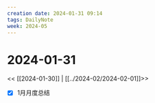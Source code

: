 ```yaml
---
creation date: 2024-01-31 09:14
tags: DailyNote
week: 2024-05
---
```


# 2024-01-31

<< [[2024-01-30]] | [[../2024-02/2024-02-01]]>>

- [x] 1月月度总结

